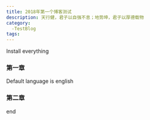```yaml
---
title: 2018年第一个博客测试
description: 天行健，君子以自强不息；地势坤，君子以厚德载物
category:
  -TestBlog
tags:
---
```


Install everything

### 第一章

Default language is english

### 第二章
end

